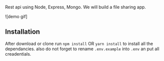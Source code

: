 

Rest api using Node, Express, Mongo.
We will build a file sharing app. 

![demo gif]

<!-- (https://github.com/ShivamJoker/GIF-Demos/raw/master/inshare%20demo.gif) -->


## Installation 
After download or clone run `npm install` OR `yarn install` to install all the dependancies.
also do not forget to rename `.env.example` into `.env` an put all creadentials.

